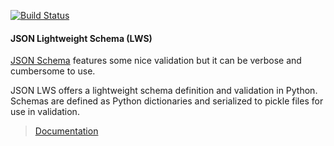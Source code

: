 
[![Build Status](https://travis-ci.org/tkuriyama/jsonutils.svg?branch=master)](https://travis-ci.org/tkuriyama/jsonutils)

#### JSON Lightweight Schema (LWS) ####

[JSON Schema](http://json-schema.org/) features some nice validation but it can be verbose and cumbersome to use.

JSON LWS offers a lightweight schema definition and validation in Python. Schemas are defined as Python dictionaries and serialized to pickle files for use in validation.

> [Documentation](https://github.com/tkuriyama/jsonutils/blob/master/docs/json_lws.rst)
